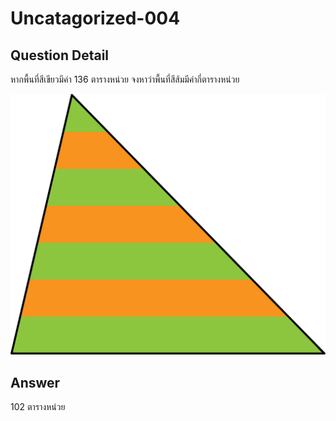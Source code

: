 # Uncatagorized-004
## Question Detail
หากพื้นที่สีเขียวมีค่า 136 ตารางหน่วย
จงหาว่าพื้นที่สีส้มมีค่ากี่ตารางหน่วย

![](assets/004.png)

## Answer
102 ตารางหน่วย

